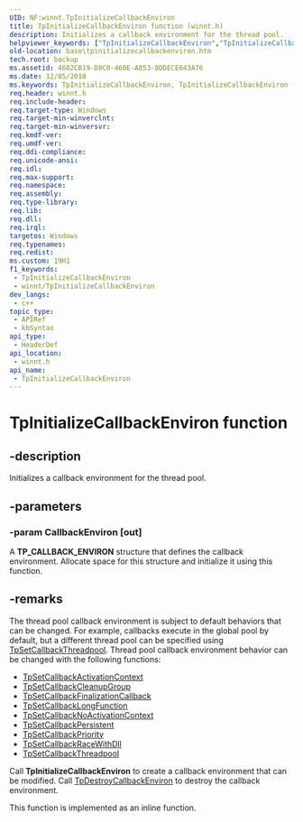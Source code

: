```yaml
---
UID: NF:winnt.TpInitializeCallbackEnviron
title: TpInitializeCallbackEnviron function (winnt.h)
description: Initializes a callback environment for the thread pool.
helpviewer_keywords: ["TpInitializeCallbackEnviron","TpInitializeCallbackEnviron function","base.tpinitializecallbackenviron","winnt/TpInitializeCallbackEnviron"]
old-location: base\tpinitializecallbackenviron.htm
tech.root: backup
ms.assetid: 4602CB19-D8C0-460E-A853-8DDECE643A76
ms.date: 12/05/2018
ms.keywords: TpInitializeCallbackEnviron, TpInitializeCallbackEnviron function, base.tpinitializecallbackenviron, winnt/TpInitializeCallbackEnviron
req.header: winnt.h
req.include-header: 
req.target-type: Windows
req.target-min-winverclnt: 
req.target-min-winversvr: 
req.kmdf-ver: 
req.umdf-ver: 
req.ddi-compliance: 
req.unicode-ansi: 
req.idl: 
req.max-support: 
req.namespace: 
req.assembly: 
req.type-library: 
req.lib: 
req.dll: 
req.irql: 
targetos: Windows
req.typenames: 
req.redist: 
ms.custom: 19H1
f1_keywords:
 - TpInitializeCallbackEnviron
 - winnt/TpInitializeCallbackEnviron
dev_langs:
 - c++
topic_type:
 - APIRef
 - kbSyntax
api_type:
 - HeaderDef
api_location:
 - winnt.h
api_name:
 - TpInitializeCallbackEnviron
---
```


# TpInitializeCallbackEnviron function


## -description

Initializes a callback environment for the thread pool.

## -parameters

### -param CallbackEnviron [out]

A <b>TP_CALLBACK_ENVIRON</b> structure that defines the callback environment. Allocate space for this structure and initialize it using this function.

## -remarks

The thread pool callback environment is subject to default behaviors that can be changed. For example, callbacks execute in the global pool by default, but a different thread pool can be specified using <a href="/windows/desktop/api/winnt/nf-winnt-tpsetcallbackthreadpool">TpSetCallbackThreadpool</a>. Thread pool callback environment behavior can be changed with the following functions:

<ul>
<li>
<a href="/windows/desktop/api/winnt/nf-winnt-tpsetcallbackactivationcontext">TpSetCallbackActivationContext</a>
</li>
<li>
<a href="/windows/desktop/api/winnt/nf-winnt-tpsetcallbackcleanupgroup">TpSetCallbackCleanupGroup</a>
</li>
<li>
<a href="/windows/desktop/api/winnt/nf-winnt-tpsetcallbackfinalizationcallback">TpSetCallbackFinalizationCallback</a>
</li>
<li>
<a href="/windows/desktop/api/winnt/nf-winnt-tpsetcallbacklongfunction">TpSetCallbackLongFunction</a>
</li>
<li>
<a href="/windows/desktop/api/winnt/nf-winnt-tpsetcallbacknoactivationcontext">TpSetCallbackNoActivationContext</a>
</li>
<li>
<a href="/windows/desktop/api/winnt/nf-winnt-tpsetcallbackpersistent">TpSetCallbackPersistent</a>
</li>
<li>
<a href="/windows/desktop/api/winnt/nf-winnt-tpsetcallbackpriority">TpSetCallbackPriority</a>
</li>
<li>
<a href="/windows/desktop/api/winnt/nf-winnt-tpsetcallbackracewithdll">TpSetCallbackRaceWithDll</a>
</li>
<li>
<a href="/windows/desktop/api/winnt/nf-winnt-tpsetcallbackthreadpool">TpSetCallbackThreadpool</a>
</li>
</ul>
Call
<b>TpInitializeCallbackEnviron</b> to create a callback environment that can be modified. Call <a href="/windows/desktop/api/winnt/nf-winnt-tpdestroycallbackenviron">TpDestroyCallbackEnviron</a> to destroy the callback environment.

This function is implemented as an inline function.